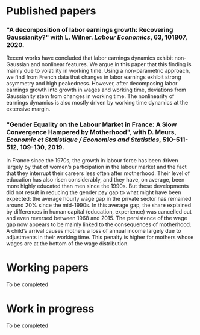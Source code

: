 # Published papers

### "A decomposition of labor earnings growth: Recovering Gaussianity?" with L. Wilner. *Labour Economics*, 63, 101807, 2020.
Recent works have concluded that labor earnings dynamics exhibit non-Gaussian and nonlinear features. We argue in this paper that this finding is mainly due to volatility in working time. Using a non-parametric approach, we find from French data that changes in labor earnings exhibit strong asymmetry and high peakedness. However, after decomposing labor earnings growth into growth in wages and working time, deviations from Gaussianity stem from changes in working time. The nonlinearity of earnings dynamics is also mostly driven by working time dynamics at the extensive margin.

### "Gender Equality on the Labour Market in France: A Slow Convergence Hampered by Motherhood", with D. Meurs, *Economie et Statistique / Economics and Statistics*, 510-511-512, 109-130, 2019.
In France since the 1970s, the growth in labour force has been driven largely by that of women’s participation in the labour market and the fact that they interrupt their careers less often after motherhood. Their level of education has also risen considerably, and they have, on average, been more highly educated than men since the 1990s. But these developments did not result in reducing the gender pay gap to what might have been expected: the average hourly wage gap in the private sector has remained around 20% since the mid-1990s. In this average gap, the share explained by differences in human capital (education, experience) was cancelled out and even reversed between 1968 and 2015. The persistence of the wage gap now appears to be mainly linked to the consequences of motherhood. A child’s arrival causes mothers a loss of annual income largely due to adjustments in their working time. This penalty is higher for mothers whose wages are at the bottom of the wage distribution.

# Working papers

To be completed

# Work in progress

To be completed
